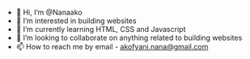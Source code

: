 - 👋 Hi, I’m @Nanaako
- 👀 I’m interested in building websites
- 🌱 I’m currently learning HTML, CSS and Javascript
- 💞️ I’m looking to collaborate on anything related to building websites
- 📫 How to reach me by email - akofyani.nana@gmail.com

<!---
Nanaako/Nanaako is a ✨ special ✨ repository because its `README.md` (this file) appears on your GitHub profile.
You can click the Preview link to take a look at your changes.
--->

